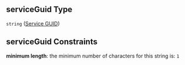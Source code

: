 ## serviceGuid Type

`string` ([Service GUID](btpsa-usecase-properties-services-items-allof-1-then-allof-26-then-allof-1-then-properties-parameters-properties-origin-properties-service-guid.md))

## serviceGuid Constraints

**minimum length**: the minimum number of characters for this string is: `1`

